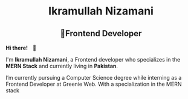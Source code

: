  <h1 align="center">Ikramullah Nizamani</h1>
<h2 align="center"><strong>👾Frontend Developer</strong></h2>

<p><strong>Hi there! <span style="margin:0 10px;">👋</span></strong></p>
    
<p>I'm <strong>Ikramullah Nizamani</strong>, a Frontend developer who specializes in the <strong>MERN Stack</strong> and currently living in <strong>Pakistan</strong>.</p>
<p>I’m currently pursuing a Computer Science degree while interning as a Frontend Developer at Greenie Web. With a specialization in the MERN stack</p>
